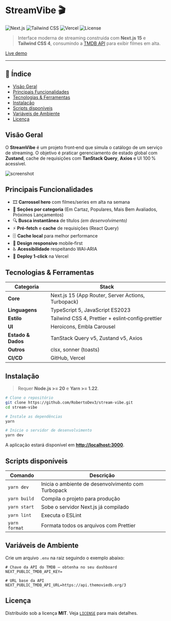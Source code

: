 # StreamVibe 🎬

![Next.js](https://img.shields.io/badge/Next.js-15.3.1-black?logo=nextdotjs&style=for-the-badge)
![Tailwind CSS](https://img.shields.io/badge/Tailwind_CSS-4.0-38BDF8?logo=tailwindcss&logoColor=white&style=for-the-badge)
![Vercel](https://img.shields.io/badge/Deployed%20on-Vercel-000?logo=vercel&style=for-the-badge)
![License](https://img.shields.io/badge/License-MIT-green?style=for-the-badge)

> Interface moderna de streaming construída com **Next.js 15** e **Tailwind CSS 4**, consumindo a [TMDB API](https://www.themoviedb.org/documentation/api) para exibir filmes em alta.

[Live demo](https://streamvibe.vercel.app)

---

## 📑 Índice

- [Visão Geral](#visão-geral)
- [Principais Funcionalidades](#principais-funcionalidades)
- [Tecnologias & Ferramentas](#tecnologias--ferramentas)
- [Instalação](#instalação)
- [Scripts disponíveis](#scripts-disponíveis)
- [Variáveis de Ambiente](#variáveis-de-ambiente)
- [Licença](#licença)

## Visão Geral

O **StreamVibe** é um projeto front‑end que simula o catálogo de um serviço de streaming. O objetivo é praticar gerenciamento de estado global com **Zustand**, cache de requisições com **TanStack Query**, **Axios** e UI 100 % acessível.

![screenshot](/public/screenshots/landing.png) <!-- troque pelo caminho correto -->

## Principais Funcionalidades

- 🎞️ **Carrossel hero** com filmes/series em alta na semana
- 📂 **Seções por categoria** (Em Cartaz, Populares, Mais Bem Avaliados, Próximos Lançamentos)
- 🔍 **Busca instantânea** de títulos _(em desenvolvimento)_
- ⚡ **Pré‑fetch** e **cache** de requisições (React Query)
- 🗄 **Cache local** para melhor performance
- 📱 **Design responsivo** mobile‑first
- ♿ **Acessibilidade** respeitando WAI‑ARIA
- 🚀 **Deploy 1‑click** na Vercel

## Tecnologias & Ferramentas

| Categoria          | Stack                                              |
| ------------------ | -------------------------------------------------- |
| **Core**           | Next.js 15 (App Router, Server Actions, Turbopack) |
| **Linguagens**     | TypeScript 5, JavaScript ES2023                    |
| **Estilo**         | Tailwind CSS 4, Prettier + eslint‑config‑prettier  |
| **UI**             | Heroicons, Embla Carousel                          |
| **Estado & Dados** | TanStack Query v5, Zustand v5, Axios               |
| **Outros**         | clsx, sonner (toasts)                              |
| **CI/CD**          | GitHub, Vercel                                     |

## Instalação

> Requer **Node.js >= 20** e **Yarn >= 1.22**.

```bash
# Clone o repositório
git clone https://github.com/RobertoDev3/stream-vibe.git
cd stream-vibe

# Instale as dependências
yarn

# Inicie o servidor de desenvolvimento
yarn dev
```

A aplicação estará disponível em **[http://localhost:3000](http://localhost:3000)**.

## Scripts disponíveis

| Comando       | Descrição                                          |
| ------------- | -------------------------------------------------- |
| `yarn dev`    | Inicia o ambiente de desenvolvimento com Turbopack |
| `yarn build`  | Compila o projeto para produção                    |
| `yarn start`  | Sobe o servidor Next.js já compilado               |
| `yarn lint`   | Executa o ESLint                                   |
| `yarn format` | Formata todos os arquivos com Prettier             |

## Variáveis de Ambiente

Crie um arquivo `.env` na raiz seguindo o exemplo abaixo:

```dotenv
# Chave da API do TMDB – obtenha no seu dashboard
NEXT_PUBLIC_TMDB_API_KEY=

# URL base da API
NEXT_PUBLIC_TMDB_API_URL=https://api.themoviedb.org/3
```

## Licença

Distribuído sob a licença **MIT**. Veja [`LICENSE`](LICENSE) para mais detalhes.
